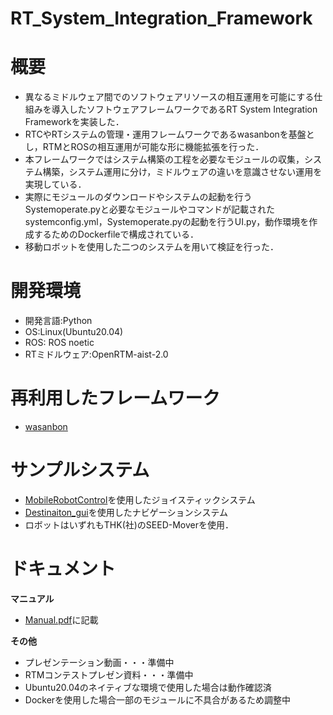 # RT_System_Integration_Framework

# 概要
* 異なるミドルウェア間でのソフトウェアリソースの相互運用を可能にする仕組みを導入したソフトウェアフレームワークであるRT System Integration Frameworkを実装した．
* RTCやRTシステムの管理・運用フレームワークであるwasanbonを基盤とし，RTMとROSの相互運用が可能な形に機能拡張を行った．
* 本フレームワークではシステム構築の工程を必要なモジュールの収集，システム構築，システム運用に分け，ミドルウェアの違いを意識させない運用を実現している．
* 実際にモジュールのダウンロードやシステムの起動を行うSystemoperate.pyと必要なモジュールやコマンドが記載されたsystemconfig.yml，Systemoperate.pyの起動を行うUI.py，動作環境を作成するためのDockerfileで構成されている．
* 移動ロボットを使用した二つのシステムを用いて検証を行った．

# 開発環境
* 開発言語:Python
* OS:Linux(Ubuntu20.04)
* ROS: ROS noetic
* RTミドルウェア:OpenRTM-aist-2.0

# 再利用したフレームワーク
* [wasanbon](http://wasanbon.org/)

# サンプルシステム
* [MobileRobotControl](https://github.com/rsdlab/MobileRobotControl.git)を使用したジョイスティックシステム
* [Destinaiton_gui](https://github.com/KatoMisa/Destination_gui.git)を使用したナビゲーションシステム
* ロボットはいずれもTHK(社)のSEED-Moverを使用．

# ドキュメント
**マニュアル**
* [Manual.pdf](https://github.com/KatoMisa/RT_System_Integration_Framework/blob/main/Manual.pdf)に記載

**その他**
* プレゼンテーション動画・・・準備中
* RTMコンテストプレゼン資料・・・準備中
* Ubuntu20.04のネイティブな環境で使用した場合は動作確認済
* Dockerを使用した場合一部のモジュールに不具合があるため調整中

